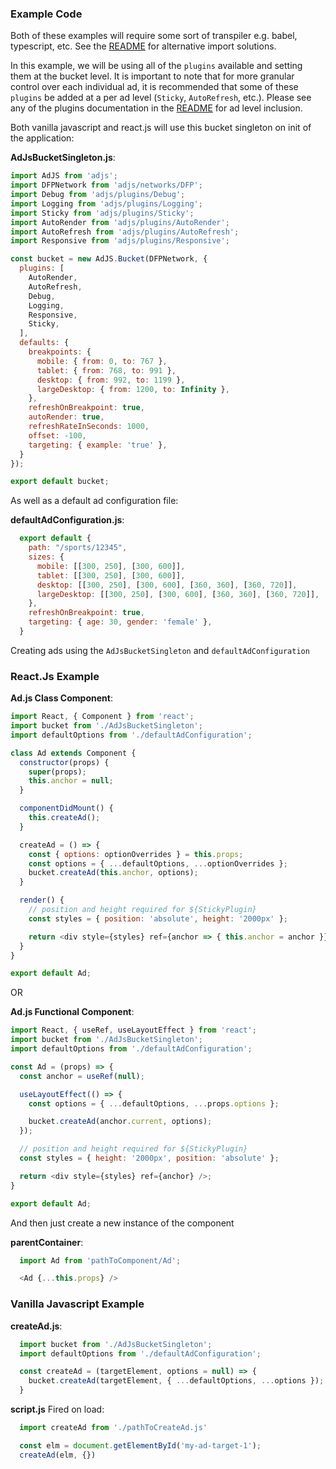 ### Example Code ###

Both of these examples will require some sort of transpiler e.g. babel, typescript, etc.
See the [README](README.md) for alternative import solutions.

In this example, we will be using all of the `plugins` available and setting them at the bucket level.
It is important to note that for more granular control over each individual ad, it is recommended
that some of these `plugins` be added at a per ad level (`Sticky`, `AutoRefresh`, etc.).
Please see any of the plugins documentation in the [README](README.md) for ad level inclusion.


Both vanilla javascript and react.js will use this bucket singleton on init of the application:

__AdJsBucketSingleton.js__:
```js
import AdJS from 'adjs';
import DFPNetwork from 'adjs/networks/DFP';
import Debug from 'adjs/plugins/Debug';
import Logging from 'adjs/plugins/Logging';
import Sticky from 'adjs/plugins/Sticky';
import AutoRender from 'adjs/plugins/AutoRender';
import AutoRefresh from 'adjs/plugins/AutoRefresh';
import Responsive from 'adjs/plugins/Responsive';

const bucket = new AdJS.Bucket(DFPNetwork, {
  plugins: [
    AutoRender,
    AutoRefresh,
    Debug,
    Logging,
    Responsive,
    Sticky,
  ],
  defaults: {
    breakpoints: {
      mobile: { from: 0, to: 767 },
      tablet: { from: 768, to: 991 },
      desktop: { from: 992, to: 1199 },
      largeDesktop: { from: 1200, to: Infinity },
    },
    refreshOnBreakpoint: true,
    autoRender: true,
    refreshRateInSeconds: 1000,
    offset: -100,
    targeting: { example: 'true' },
  }
});

export default bucket;

```

As well as a default ad configuration file:

__defaultAdConfiguration.js__:
```js
  export default {
    path: "/sports/12345",
    sizes: {
      mobile: [[300, 250], [300, 600]],
      tablet: [[300, 250], [300, 600]],
      desktop: [[300, 250], [300, 600], [360, 360], [360, 720]],
      largeDesktop: [[300, 250], [300, 600], [360, 360], [360, 720]],
    },
    refreshOnBreakpoint: true,
    targeting: { age: 30, gender: 'female' },
  }
```

Creating ads using the `AdJsBucketSingleton` and `defaultAdConfiguration`

### React.Js Example ###

__Ad.js Class Component__:
```js
import React, { Component } from 'react';
import bucket from './AdJsBucketSingleton';
import defaultOptions from './defaultAdConfiguration';

class Ad extends Component {
  constructor(props) {
    super(props);
    this.anchor = null;
  }

  componentDidMount() {
    this.createAd();
  }

  createAd = () => {
    const { options: optionOverrides } = this.props;
    const options = { ...defaultOptions, ...optionOverrides };
    bucket.createAd(this.anchor, options);
  }

  render() {
    // position and height required for ${StickyPlugin}
    const styles = { position: 'absolute', height: '2000px' };

    return <div style={styles} ref={anchor => { this.anchor = anchor }} />;
  }
}

export default Ad;

```

OR

__Ad.js Functional Component__:
```js
import React, { useRef, useLayoutEffect } from 'react';
import bucket from './AdJsBucketSingleton';
import defaultOptions from './defaultAdConfiguration';

const Ad = (props) => {
  const anchor = useRef(null);

  useLayoutEffect(() => {
    const options = { ...defaultOptions, ...props.options };

    bucket.createAd(anchor.current, options);
  });

  // position and height required for ${StickyPlugin}
  const styles = { height: '2000px', position: 'absolute' };

  return <div style={styles} ref={anchor} />;
}

export default Ad;


```

And then just create a new instance of the component

__parentContainer__:
```js
  import Ad from 'pathToComponent/Ad';

  <Ad {...this.props} />
```


### Vanilla Javascript Example ###

__createAd.js__:
```js
  import bucket from './AdJsBucketSingleton';
  import defaultOptions from './defaultAdConfiguration';

  const createAd = (targetElement, options = null) => {
    bucket.createAd(targetElement, { ...defaultOptions, ...options }); 
  }
```

__script.js__ Fired on load:
```js
  import createAd from './pathToCreateAd.js'

  const elm = document.getElementById('my-ad-target-1');
  createAd(elm, {})
```
